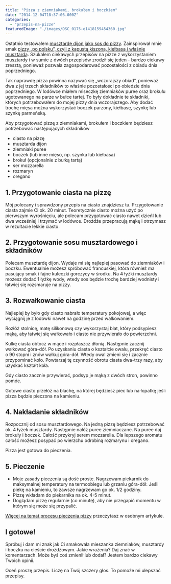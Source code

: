```yaml
---
title: "Pizza z ziemniakami, brokułem i boczkiem"
date: "2014-12-04T18:37:06.000Z"
categories: 
  - "przepis-na-pizze"
featuredImage: "./images/DSC_0175-e1418159454360.jpg"
---
```


Ostatnio testowałem <a title="Pizza swojska z kapustą kiszoną i kiełbasą" href="/pizza-swojska-z-kapusta-kiszona-kielbasa/">musztardę dijon jako sos do pizzy</a>. Zainspirował mnie smak <a title="Pizza swojska z kapustą kiszoną i kiełbasą" href="/pizza-swojska-z-kapusta-kiszona-kielbasa/">pizzy „po polsku”, czyli z kapustą kiszoną, kiełbasą i właśnie musztardą</a>. Szukałem ciekawych przepisów na pizze z wykorzystaniem musztardy i w sumie z dwóch przepisów zrodził się jeden - bardzo ciekawy zresztą, ponieważ pozwala zagospodarować pozostałości z obiadu dnia poprzedniego.

Tak naprawdę pizza powinna nazywać się „wczorajszy obiad”, ponieważ dwa z jej trzech składników to właśnie pozostałości po obiedzie dnia poprzedniego. W lodówce miałem miseczkę ziemniaków puree oraz brokułu ugotowanego na parze w bułce tartej. To były dokładnie te składniki, których potrzebowałem do mojej pizzy dnia wczorajszego. Aby dodać trochę mięsa można wykorzystać boczek parzony, kiełbasę, szynkę lub szynkę parmeńską.

Aby przygotować pizzę z ziemniakami, brokułem i boczkiem będziesz potrzebować następujących składników

- ciasto na pizzę
- musztarda dijon
- ziemniaki puree
- boczek (lub inne mięso, np. szynka lub kiełbasa)
- brokuł (opcjonalnie z bułką tartą)
- ser mozzarella
- rozmaryn
- oregano

## 1\. Przygotowanie ciasta na pizzę

Mój polecany i sprawdzony przepis na ciasto znajdziesz tu. Przygotowanie ciasta zajmie Ci ok. 20 minut. Teoretycznie ciasto można użyć po pierwszym wyrośnięciu, ale polecam przygotować ciasto nawet dzieńl lub dwa wcześniej i trzymać w lodówce. Drożdże przepracują mąkę i otrzymasz w rezultacie lekkie ciasto.

## 2\. Przygotowanie sosu musztardowego i składników

Polecam musztardę dijon. Wydaje mi się najlepiej pasować do ziemniaków i boczku. Ewentualnie możesz spróbować francuskiej, która również ma pasujący smak i fajne kuleczki gorczycy w środku. Na 4 łyżki musztardy możesz dodać 1 łyżkę wody, wtedy sos będzie trochę bardziej wodnisty i łatwiej się rozsmaruje na pizzy.

## 3\. Rozwałkowanie ciasta

Najlepiej by było gdy ciasto nabrało temperatury pokojowej, a więc wyciągnij je z lodówki nawet na godzinę przed wałkowaniem.

Rozłóż stolnicę, matę silikonową czy wykorzystaj blat, który podsypiesz mąką, aby łatwiej się wałkowało i ciasto nie przywierało do powierzchni.

Kulkę ciasta obtocz w mące i rozpłaszcz dłonią. Następnie zacznij wałkować góra-dół. Po uzyskaniu ciasta o kształcie owalu, przekręć ciasto o 90 stopni i znów wałkuj góra-dół. Wtedy owal zmieni się i zacznie przypominać koło. Powtarzaj tę czynność obrotu ciasta dwa-trzy razy, aby uzyskać kształt koła.

Gdy ciasto zacznie przywierać, podsyp je mąką z dwóch stron, powinno pomóc.

Gotowe ciasto przełóż na blachę, na której będziesz piec lub na łopatkę jeśli pizza będzie pieczona na kamieniu.

## 4\. Nakładanie składników

Rozpocznij od sosu musztardowego. Na jedną pizzę będziesz potrzebować ok. 4 łyżek musztardy. Następnie nałóż puree ziemniaczane. Na puree daj brokuły i boczek. Całość przykryj serem mozzarella. Dla lepszego aromatu całość możesz posypać po wierzchu odrobiną rozmarynu i oregano.

Pizza jest gotowa do pieczenia.

## 5\. Pieczenie

- Moje zasady pieczenia są dość proste. Nagrzewam piekarnik do maksymalnej temperatury na termoobiegu lub grzaniu góra-dół. Jeśli piekę na kamieniu, to zawsze nagrzewam go ok. 1/2 godziny.
- Pizzę wkładam do piekarnika na ok. 4-5 minut.
- Doglądam pizzę regularnie (co minutę), aby nie przegapić momentu w którym się może się przypalić.

<a title="Pieczenie pizzy" href="/pieczenie-pizzy/">Więcej na temat procesu pieczenia pizzy</a> przeczytasz w osobnym artykule.

## I gotowe!

Spróbuj i dam mi znak jak Ci smakowała mieszanka ziemniaków, musztardy i boczku na cieście drożdżowym. Jakie wrażenia? Daj znać w komentarzach. Może byś coś zmienił lub dodał? Jestem bardzo ciekawy Twoich opinii.

Oceń proszę przepis. Liczę na Twój szczery głos. To pomoże mi ulepszać przepisy.
